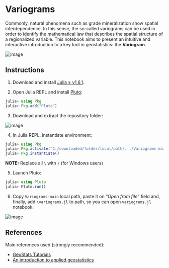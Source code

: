 # Variograms

Commonly, natural phenomena such as grade mineralization show spatial interdependence. In this sense, the so-called variograms can be used in order to identify the mathematical law that describes the spatial structure of a regionalized variable. This notebook aims to present an intuitive and interactive introduction to a key tool in geostatistics: the **Variogram**.

![image](https://user-images.githubusercontent.com/63740520/123526403-0915a880-d6ae-11eb-8a5d-f53d5d57c968.png)

## Instructions

1. Download and install [Julia ≥ v1.6.1](https://julialang.org/downloads/).

2. Open Julia REPL and install [Pluto](https://github.com/fonsp/Pluto.jl):
```julia
julia> using Pkg
julia> Pkg.add("Pluto")
```

3. Download and extract the repository folder:

![image](https://user-images.githubusercontent.com/63740520/123525964-01083980-d6ab-11eb-9c11-e02875ae1c71.png)

4. In Julia REPL, instantiate environment:
```julia
julia> using Pkg
julia> Pkg.activate("C:/downloaded/folder/local/path/.../Variograms-main")
julia> Pkg.instantiate()
```
**NOTE:** Replace all `\` with `/` (for Windows users)

5. Launch Pluto:
```julia
julia> using Pluto
julia> Pluto.run()
```

6. Copy `Variograms-main` local path, paste it on *"Open from file"* field and, finally, add `\variograms.jl` to path, so you can open `variograms.jl` notebook:

![image](https://user-images.githubusercontent.com/63740520/123525997-46c50200-d6ab-11eb-8752-19cb623badfb.png)

## References

Main references used (strongly recommended):

- [GeoStats Tutorials](https://github.com/JuliaEarth/GeoStatsTutorials)
- [An introduction to applied geostatistics](https://www.amazon.com.br/Introduction-Applied-Geostatistics-Edward-Isaaks/dp/0195050134)
